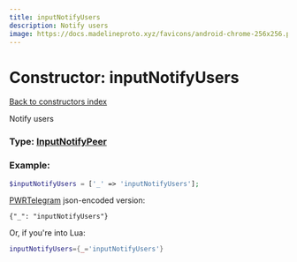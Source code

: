 ```yaml
---
title: inputNotifyUsers
description: Notify users
image: https://docs.madelineproto.xyz/favicons/android-chrome-256x256.png
---
```

# Constructor: inputNotifyUsers  
[Back to constructors index](index.md)



Notify users




### Type: [InputNotifyPeer](../types/InputNotifyPeer.md)


### Example:

```php
$inputNotifyUsers = ['_' => 'inputNotifyUsers'];
```  

[PWRTelegram](https://pwrtelegram.xyz) json-encoded version:

```
{"_": "inputNotifyUsers"}
```


Or, if you're into Lua:

```lua
inputNotifyUsers={_='inputNotifyUsers'}

```


